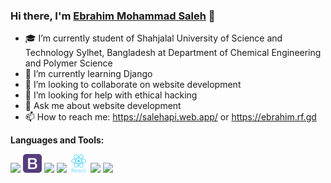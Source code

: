 ### Hi there, I'm [Ebrahim Mohammad Saleh](https://www.linkedin.com/in/ebrahimbd/) 👋

<!-- <code><img  src="https://api.travis-ci.org/ali-irawan/xtra.svg?branch=master&status=passed">     
<img  src="https://poser.pugx.org/ali-irawan/xtra/d/total.svg">
<img  src="https://poser.pugx.org/ali-irawan/xtra/v/stable.svg">
<img  src="https://poser.pugx.org/ali-irawan/xtra/license.svg">
</code> -->


- 🎓 I’m currently student of Shahjalal University of Science and Technology Sylhet, Bangladesh at Department of Chemical Engineering and Polymer                       Science  
- 🌱 I’m currently learning Django
- 👯 I’m looking to collaborate on website development
- 🤔 I’m looking for help with ethical hacking
- 💬 Ask me about website development
- 📫 How to reach me: https://salehapi.web.app/ or https://ebrahim.rf.gd

**Languages and Tools:**  

<code><img src="https://img.icons8.com/color/30/000000/html-5--v1.png"/></code>
<code><img height="30" src="https://raw.githubusercontent.com/github/explore/80688e429a7d4ef2fca1e82350fe8e3517d3494d/topics/bootstrap/bootstrap.png"></code>
<code><img height="30" src="https://encrypted-tbn0.gstatic.com/images?q=tbn%3AANd9GcQD_s__gigD_rQlAKfiwVt-xuZMFhwHuHU3hg&usqp=CAU"></code>
<code><img height="30" src="https://html5hive.org/wp-content/uploads/2014/06/js_800x800.jpg"></code>
<code><img height="30" src="https://raw.githubusercontent.com/devicons/devicon/master/icons/react/react-original-wordmark.svg"></code>
<code><img height="30" src="https://image.shutterstock.com/image-vector/vector-illustration-icon-python-programming-260nw-1405339748.jpg"></code>
<code><img src="https://img.icons8.com/color/48/000000/django.png"/></code>




<!-- ![IMG_20180215_150631](https://user-images.githubusercontent.com/67005999/97183104-8dcec080-17c7-11eb-8fec-8de4738969b8.jpg)

 -->




